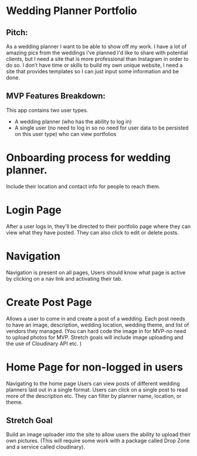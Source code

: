 # Wedding Planner Portfolio

## Pitch: 
As a wedding planner I want to be able to show off my work. I have a lot of amazing pics from the weddings i’ve planned I'd like to share with potential clients, but I need a site that is more professional than Instagram in order to do so. I don’t have time or skills to build my own unique website, I need a site that provides templates so I can just input some information and be done. 

## MVP Features Breakdown:

This app contains two user types. 
* A wedding planner (who has the ability to log in)
* A single user (no need to log in so no need for user data to be persisted on this user type) who can view portfolios

# Onboarding process for wedding planner. 
Include their location and contact info for people to reach them. 

# Login Page
After a user logs in, they'll be directed to their portfolio page where they can view what they have posted. They can also click to edit or delete posts. 

# Navigation
Navigation is present on all pages, Users should know what page is active by clicking on a nav link and activating their tab.

# Create Post Page
Allows a user to come in and create a post of a wedding. Each post needs to have an image, description, wedding location, wedding theme, and list of vendors they managed.  (You can hard code the image in for MVP-no need to upload photos for MVP. Stretch goals will include image uploading and the use of Cloudinary API etc. )

# Home Page for non-logged in users
Navigating to the home page Users can view posts of different wedding planners laid out in a single format. Users can click on a single post to read more of the description etc. They can filter by planner name, location, or theme. 

## Stretch Goal
Build an image uploader into the site to allow users the ability to upload their own pictures. (This will require some work with a package called Drop Zone and a service called cloudinary).
